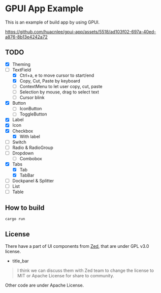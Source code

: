 # GPUI App Example

This is an example of build app by using GPUI.

https://github.com/huacnlee/gpui-app/assets/5518/ad103f02-697a-40ed-a876-8b13e4242a72

## TODO

- [x] Theming
- [ ] TextField
  - [x] Ctrl+a, e to move cursor to start/end
  - [x] Copy, Cut, Paste by keyboard
  - [ ] ContextMenu to let user copy, cut, paste
  - [ ] Selection by mouse, drag to select text
  - [ ] Cursor blink
- [x] Button
  - [ ] IconButton
  - [ ] ToggleButton
- [x] Label
- [x] Icon
- [x] Checkbox
  - [x] With label
- [ ] Switch
- [ ] Radio & RadioGroup
- [ ] Dropdown
  - [ ] Combobox
- [x] Tabs
  - [x] Tab
  - [x] TabBar
- [ ] Dockpanel & Splitter
- [ ] List
- [ ] Table

## How to build

```bash
cargo run
```

## License

There have a part of UI components from [Zed](https://github.com/zed-industries/zed/tree/main/crates/ui), that are under GPL v3.0 license.

- title_bar

> I think we can discuss them with Zed team to change the license to MIT or Apache License for share to community.

Other code are under Apache License.
